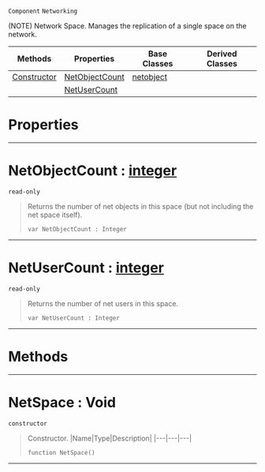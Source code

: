  `Component` `Networking`



(NOTE) Network Space. Manages the replication of a single space on the network.

|Methods|Properties|Base Classes|Derived Classes|
|---|---|---|---|
|[ Constructor](https://github.com/ArendDanielek/ZeroDocsTest/blob/master/code_reference/class_reference/netspace.markdown#netspace-void)|[ NetObjectCount](https://github.com/ArendDanielek/ZeroDocsTest/blob/master/code_reference/class_reference/netspace.markdown#netobjectcount-zero-engi)|[netobject](https://github.com/ArendDanielek/ZeroDocsTest/blob/master/code_reference/class_reference/netobject.markdown)| |
| |[ NetUserCount](https://github.com/ArendDanielek/ZeroDocsTest/blob/master/code_reference/class_reference/netspace.markdown#netusercount-zero-engine)| | |


 #  Properties


---  
 #  NetObjectCount : [integer](https://github.com/ArendDanielek/ZeroDocsTest/blob/master/code_reference/zilch_base_types/integer.markdown)

 `read-only`

> Returns the number of net objects in this space (but not including the net space itself).
> ``` lang=cpp, name=Zilch
> var NetObjectCount : Integer


---  
 #  NetUserCount : [integer](https://github.com/ArendDanielek/ZeroDocsTest/blob/master/code_reference/zilch_base_types/integer.markdown)

 `read-only`

> Returns the number of net users in this space.
> ``` lang=cpp, name=Zilch
> var NetUserCount : Integer


---  
 #  Methods


---  
 #  NetSpace : Void

 `constructor`

> Constructor.
> |Name|Type|Description|
> |---|---|---|
> ``` lang=cpp, name=Zilch
> function NetSpace()
> ``` 


---  
 
  
  
  
  
  
  
  

 